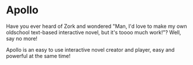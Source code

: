 # Apollo
Have you ever heard of Zork and wondered "Man, I'd love to make my own oldschool text-based interactive novel, but it's toooo much work!"? Well, say no more!

Apollo is an easy to use interactive novel creator and player, easy and powerful at the same time!
